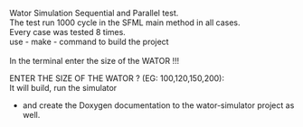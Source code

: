 Wator Simulation Sequential and Parallel test.<br>
The test run 1000 cycle in the SFML main method in all cases.<br>
Every case was tested 8 times.<br>
use - make - command to build the project <br>
<br>
In the terminal enter the size of the WATOR !!!<br>

ENTER THE SIZE OF THE WATOR ? (EG: 100,120,150,200):
<br>
It will build, run the simulator <br>
 - and create the Doxygen documentation to the wator-simulator project as well.
